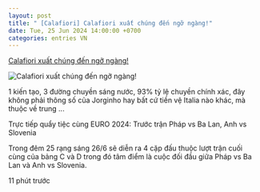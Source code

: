 ```yaml
---
layout: post
title: " [Calafiori] Calafiori xuất chúng đến ngỡ ngàng!"
date: Tue, 25 Jun 2024 14:00:00 +0700
categories: entries VN
---
```

[Calafiori xuất chúng đến ngỡ ngàng!](https://bongdaplus.vn/euro-cup-chau-au/calafiori-xuat-chung-den-ngo-ngang-4359022406.html)

![Calafiori xuất chúng đến ngỡ ngàng!](https://cdn.bongdaplus.vn/Assets/Media/2024/06/25/70/Calafiori.jpg)

1 kiến tạo, 3 đường chuyền sáng nước, 93% tỷ lệ chuyền chính xác, đây không phải thông số của Jorginho hay bất cứ tiền vệ Italia nào khác, mà thuộc về trung ...

Trực tiếp quẩy tiệc cùng EURO 2024: Trước trận Pháp vs Ba Lan, Anh vs Slovenia

Trong đêm 25 rạng sáng 26/6 sẽ diễn ra 4 cặp đấu thuộc lượt trận cuối cùng của bảng C và D trong đó tâm điểm là cuộc đối đầu giữa Pháp vs Ba Lan và Anh vs Slovenia.

11 phút trước


